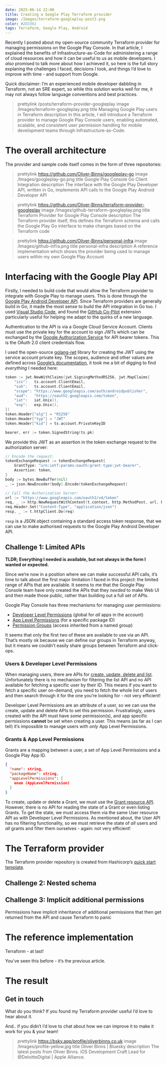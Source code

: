 ```yaml
---
date: 2025-06-14 22:00
title: Creating a Google Play Terraform provider
image: /Images/terraform-googleplay-post2.png
color: #2D3361
tags: Terraform, Google Play, Android
---
```


Recently I posted about my open-source community Terraform provider for managing permissions on the Google Play Console.
In that article, I explained the benefits of Infrastructure-as-Code for administering a range of cloud resources and how it can be useful to us as mobile developers.
I *also* promised to talk more about how I achieved it, so here is the full story explaning the challenges I faced, decisions I took, and things I’d love to improve with time - and support from Google.

Quick disclaimer: I’m an experienced mobile developer dabbling in Terraform, not an SRE expert, so while this solution works well for me, it may not always follow language conventions and best practices.

> prettylink /posts/terraform-provider-googleplay
> image /Images/terraform-googleplay.png
> title Managing Google Play users in Terraform
> description In this article, I will introduce a Terraform provider to manage Google Play Console users, enabling automated, scalable, and consistent user permission handling for mobile development teams through Infrastructure-as-Code.

# The overall architecture

The provider and sample code itself comes in the form of three repositories:

> prettylink https://github.com/Oliver-Binns/googleplay-go
> image /Images/googleplay-go.png
> title Google Play Console Go Client Integration
> description The interface with the Google Play Developer API, written in Go, implements API calls to the Google Play Android Developer API

> prettylink https://github.com/Oliver-Binns/terraform-provider-googleplay
> image /Images/github-terraform-googleplay.png
> title Terraform Provider for Google Play Console
> description The Terraform provider itself, this defines the Terraform schema and calls the Google Play Go interface to make changes based on the Terraform code

> prettylink https://github.com/Oliver-Binns/personal-infra
> image /Images/github-infra.png
> title personal-infra
> description A reference implementation which shows the provider being used to manage users within my own Google Play Account

# Interfacing with the Google Play API

Firstly, I needed to build code that would allow the Terraform provider to integrate with Google Play to manage users.
This is done through the [Google Play Android Developer API](https://developers.google.com/android-publisher/api-ref/rest).
Since Terraform providers are generally build in Go, it made the most sense to build the API integration in Go too.
I used [Visual Studio Code](https://code.visualstudio.com), and found the [GitHub Co-Pilot](https://github.com/features/copilot) extension particularly useful for helping me adapt to the quirks of a new language.

Authentication to the API is via a Google Cloud Service Account.
Clients must use the private key for the account to sign JWTs which can be exchanged by the [Google Authorization Service](https://developers.google.com/identity/protocols/oauth2) for API bearer tokens.
This is the OAuth 2.0 client credentials flow.

I used the open-source [golang-jwt](https://github.com/golang-jwt/jwt) library for creating the JWT using the service account private key. The scopes, audience and other values are defined across [Google’s documentation](https://developers.google.com/identity/protocols/oauth2/scopes#androidpublisher), it took me a bit of digging to find _everything_ I needed here:

```go
token := jwt.NewWithClaims(jwt.SigningMethodRS256, jwt.MapClaims{
    "iss":   ts.account.ClientEmail,
    "sub":   ts.account.ClientEmail,
    "scope": "https://www.googleapis.com/auth/androidpublisher",
    "aud":   "https://oauth2.googleapis.com/token",
    "iat":   iat.Unix(),
    "exp":   exp.Unix(),
})
token.Header["alg"] = "RS256"
token.Header["typ"] = "JWT"
token.Header["kid"] = ts.account.PrivateKeyID

bearer, err := token.SignedString(ts.pk)
```

We provide this JWT as an assertion in the token exchange request to the authorization server:

```go
// Encode the request:
tokenExchangeRequest := tokenExchangeRequest{
    GrantType: "urn:ietf:params:oauth:grant-type:jwt-bearer",
    Assertion: token,
}
body := bytes.NewBuffer(nil)
_ := json.NewEncoder(body).Encode(tokenExchangeRequest)

// Call the Authorization Server:
url := "https://www.googleapis.com/oauth2/v4/token"
req, _ := http.NewRequestWithContext(t.context, http.MethodPost, url, body)
req.Header.Set("Content-Type", "application/json")
resp, _ := t.httpClient.Do(req)
```

`resp` is a JSON object containing a standard access token response, that we can use to make authorised requests to the Google Play Android Developer API.

## Challenge 1: Limited APIs

**TLDR; Everything I needed is available, but not always in the form I wanted or expected.**

Since we’re now in a position where we can make successful API calls, it’s time to talk about the first major limitation I faced in this project: the limited range of APIs that are available.
It seems to me that the Google Play Console team have only created the APIs that they *needed* to make Web UI and then made those public, rather than building out a full set of APIs.

Google Play Console has three mechanisms for managing user permissions: 

- [Developer Level Permissions](https://developers.google.com/android-publisher/api-ref/rest/v3/users#DeveloperLevelPermission) (global for *all* apps in the account) 
- [App Level Permissions](https://developers.google.com/android-publisher/api-ref/rest/v3/grants#Grant.AppLevelPermission) (for a specific package ID)
- [Permission Groups](https://android-developers.googleblog.com/2021/09/improved-google-play-console-user.html) (access inherited from a named group)

It seems that only the first two of these are available to use via an API.
That’s mostly ok because we can define our groups in Terraform anyway, but it means we couldn’t easily share groups between Terraform and click-ops.

### Users & Developer Level Permissions

When managing users, there are APIs for [create, update, delete and list](https://developers.google.com/android-publisher/api-ref/rest/v3/users).
Unfortunately there is no mechanism for filtering the list API and no API available for fetching a specific user by their ID.
This means if you want to fetch a specific user on-demand, you need to fetch the whole list of users and then search through it for the one you’re looking for - not very efficient!

Developer Level Permissions are an attribute of a user, so we can use the create, update and delete APIs to set this permission.
Frustratingly, users created with the API must have *some* permission(s), and app specific permissions **cannot** be set when creating a user.
This means (as far as I can tell) it‘s impossible to manage users with *only* App Level Permissions.

### Grants & App Level Permissions

Grants are a mapping between a user, a set of App Level Permissions and a Google Play App ID.

```json
{
  "name": string,
  "packageName": string,
  "appLevelPermissions": [
    enum (AppLevelPermission)
  ]
}
```

To create, update or delete a Grant, we must use the [Grant resource API](https://developers.google.com/android-publisher/api-ref/rest/v3/grants).
However, there is no API for reading the state of a Grant or even listing Grants.
To get the state, we must access them via the same User resource API as with Developer Level Permissions.
As mentioned about, the User API has no filtering functionality, so we must retrieve the state of *all* users and *all* grants and filter them ourselves - again: not very efficient!

# The Terraform provider

The Terraform provider repository is created from Hashicorp‘s [quick start template](https://github.com/hashicorp/terraform-provider-scaffolding-framework). 

## Challenge 2: Nested schema



## Challenge 3: Implicit additional permissions

Permissions have implicit inheritance of additional permissions that then get returned from the API and cause Terraform to panic

# The reference implementation

Terraform - at last!

You’ve seen this before - it‘s the previous article.

# The result

## Get in touch

What do you think? If you found my Terraform provider useful I’d love to hear about it.


And.. if you didn’t I’d love to chat about how we can improve it to make it work for you & your team!

> prettylink https://bsky.app/profile/oliverbinns.co.uk
> image /Images/profile-yellow.jpg
> title Oliver Binns | Bluesky
> description The latest posts from Oliver Binns. iOS Development Craft Lead for @DeloitteDigital | Apple Alliance.
